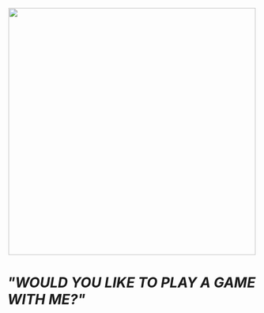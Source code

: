 <p align="center">
<img src="https://static.wikia.nocookie.net/thesquidgame/images/e/ea/GftvNnbWgAAbKid.jpeg/revision/latest/scale-to-width-down/1000?cb=20241227111206" width=500>
  
# *"WOULD YOU LIKE TO PLAY A GAME WITH ME?"*
###
### 
